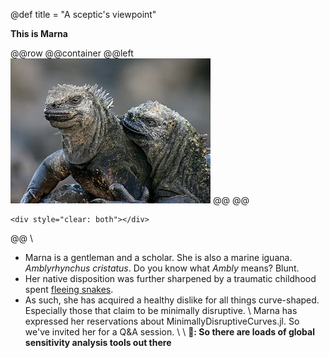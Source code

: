 @def title = "A sceptic's viewpoint"

**This is Marna**

@@row
@@container
@@left ![](/assets/rndimg.jpg) @@
@@
~~~
<div style="clear: both"></div>
~~~
@@
\\
- Marna is a gentleman and a scholar. She is also a marine iguana. *Amblyrhynchus cristatus*. Do you know what *Ambly* means? Blunt.
- Her native disposition was further sharpened by a traumatic childhood spent [fleeing snakes](https://www.youtube.com/watch?v=Rv9hn4IGofM).
- As such, she has acquired a healthy dislike for all things curve-shaped. Especially those that claim to be minimally disruptive.
\\
Marna has expressed her reservations about MinimallyDisruptiveCurves.jl. So we've invited her for a Q&A session.
\\
\\
 **🦎: So there are loads of global sensitivity analysis tools out there**